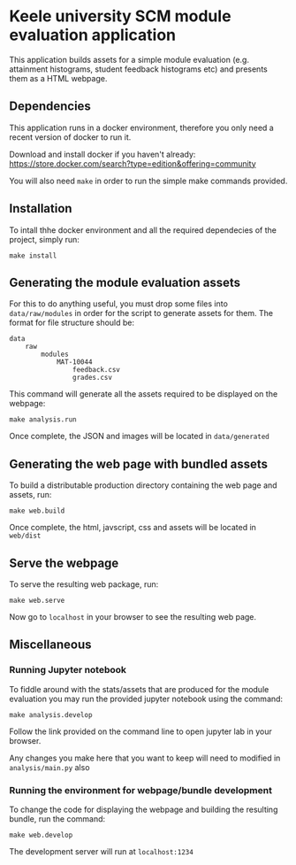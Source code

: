 # Keele university SCM module evaluation application
This application builds assets for a simple module evaluation (e.g. attainment histograms, student feedback histograms etc) and presents them as a HTML webpage.


## Dependencies
This application runs in a docker environment, therefore you only need a recent version of docker to run it.

Download and install docker if you haven't already: https://store.docker.com/search?type=edition&offering=community

You will also need `make` in order to run the simple make commands provided.

## Installation
To intall thhe docker environment and all the required dependecies of the project, simply run:

```
make install
```

## Generating the module evaluation assets
For this to do anything useful, you must drop some files into `data/raw/modules` in order for the script to generate assets for them. The format for file structure should be:

```
data
    raw
        modules
            MAT-10044
                feedback.csv
                grades.csv
```

This command will generate all the assets required to be displayed on the webpage:

```
make analysis.run
```

Once complete, the JSON and images will be located in `data/generated`

## Generating the web page with bundled assets
To build a distributable production directory containing the web page and assets, run:

```
make web.build
```

Once complete, the html, javscript, css and assets will be located in `web/dist`

## Serve the webpage
To serve the resulting web package, run:

```
make web.serve
```

Now go to `localhost` in your browser to see the resulting web page.

## Miscellaneous

### Running Jupyter notebook

To fiddle around with the stats/assets that are produced for the module evaluation you may run the provided jupyter notebook using the command:

```
make analysis.develop
```

Follow the link provided on the command line to open jupyter lab in your browser.

Any changes you make here that you want to keep will need to modified in `analysis/main.py` also

### Running the environment for webpage/bundle development

To change the code for displaying the webpage and building the resulting bundle, run the command:

```
make web.develop
```

The development server will run at `localhost:1234`